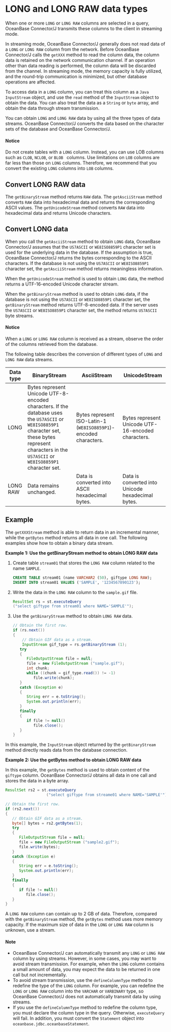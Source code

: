 # LONG and LONG RAW data types

When one or more `LONG` or `LONG RAW` columns are selected in a query, OceanBase Connector/J transmits these columns to the client in streaming mode. 

In streaming mode, OceanBase Connector/J generally does not read data of a `LONG` or `LONG RAW` column from the network. Before OceanBase Connector/J calls the `getXXX` method to read the column data, the column data is retained on the network communication channel. If an operation other than data reading is performed, the column data will be discarded from the channel. In streaming mode, the memory capacity is fully utilized, and the round-trip communication is minimized, but other database operations are affected. 

To access data in a `LONG` column, you can treat this column as a `Java InputStream` object, and use the `read` method of the `InputStream` object to obtain the data. You can also treat the data as a `String` or `byte` array, and obtain the data through stream transmission. 

You can obtain `LONG` and `LONG RAW` data by using all the three types of data streams. OceanBase Connector/J converts the data based on the character sets of the database and OceanBase Connector/J. 

<main id="notice" type='notice'>
    <h4>Notice</h4>
    <p>Do not create tables with a <code>LONG</code> column. Instead, you can use LOB columns such as <code>CLOB</code>, <code>NCLOB</code>, or <code>BLOB </code> columns. Use limitations on <code>LOB</code> columns are far less than those on <code>LONG</code> columns. Therefore, we recommend that you convert the existing <code>LONG</code> columns into <code>LOB</code> columns. </p>
</main>


## Convert LONG RAW data

The `getBinaryStream` method returns `RAW` data. The `getAsciiStream` method converts `RAW` data into hexadecimal data and returns the corresponding ASCII values. The `getUnicodeStream` method converts `RAW` data into hexadecimal data and returns Unicode characters. 

## Convert LONG data

When you call the `getAsciiStream` method to obtain `LONG` data, OceanBase Connector/J assumes that the `US7ASCII` or `WE8ISO8859P1` character set is used for the underlying data in the database. If the assumption is true, OceanBase Connector/J returns the bytes corresponding to the ASCII characters. If the database is not using the `US7ASCII` or `WE8ISO8859P1` character set, the `getAsciiStream` method returns meaningless information. 

When the `getUnicodeStream` method is used to obtain `LONG` data, the method returns a UTF-16-encoded Unicode character stream. 

When the `getBinaryStream` method is used to obtain `LONG` data, if the database is not using the `US7ASCII` or `WE8ISO8859P1` character set, the `getBinaryStream` method returns UTF-8-encoded data. If the server uses the `US7ASCII` or `WE8ISO8859P1` character set, the method returns `US7ASCII` byte streams. 

<main id="notice" type='notice'>
    <h4>Notice</h4>
    <p>When a <code>LONG</code> or <code>LONG RAW</code> column is received as a stream, observe the order of the columns retrieved from the database. </p>
</main>


The following table describes the conversion of different types of `LONG` and `LONG RAW` data streams. 


| **Data type** | **BinaryStream** | **AsciiStream** | **UnicodeStream** |
|----------|-------------------|------------------------|------------------|
| LONG | Bytes represent Unicode UTF-8-encoded characters. If the database uses the `US7ASCII` or `WE8ISO8859P1` character set, these bytes represent characters in the `US7ASCII` or `WE8ISO8859P1` character set.  | Bytes represent ISO-Latin-1 (`WE8ISO8859P1`)-encoded characters.  | Bytes represent Unicode UTF-16-encoded characters.  |
| LONG RAW | Data remains unchanged.  | Data is converted into ASCII hexadecimal bytes.  | Data is converted into Unicode hexadecimal bytes.  |



## Example

The `getXXXStream` method is able to return data in an incremental manner, while the `getBytes` method returns all data in one call. The following examples show how to obtain a binary data stream. 

**Example 1: Use the getBinaryStream method to obtain LONG RAW data**

1. Create table `stream01` that stores the `LONG RAW` column related to the name `SAMPLE`. 

   ```sql
   CREATE TABLE stream01 (name VARCHAR2 (50), giftype LONG RAW);
   INSERT INTO stream01 VALUES ('SAMPLE', '1234567890123');
   ```



2. Write the data in the `LONG RAW` column to the `sample.gif` file. 

   ```java
   ResultSet rs = st.executeQuery 
   ("select giftype from stream01 where NAME='SAMPLE'");
   ```



3. Use the `getBinaryStream` method to obtain `LONG RAW` data. 

   ```java
   // Obtain the first row.
   if (rs.next())
   {
       // Obtain GIF data as a stream.
       InputStream gif_type = rs.getBinaryStream (1);
      try
      {
         FileOutputStream file = null;
         file = new FileOutputStream ("sample.gif");
         int chunk;
         while ((chunk = gif_type.read()) != -1)
            file.write(chunk);
      }
      catch (Exception e)
      {
         String err = e.toString();
         System.out.println(err);
      }
      finally
      {
         if file != null()
            file.close();
      }
   } 
   ```



In this example, the `InputStream` object returned by the `getBinaryStream` method directly reads data from the database connection. 

**Example 2: Use the getBytes method to obtain LONG RAW data**

In this example, the `getBytes` method is used to obtain content of the `giftype` column. OceanBase Connector/J obtains all data in one call and stores the data in a byte array. 

```java
ResultSet rs2 = st.executeQuery 
                  ("select giftype from streame01 where NAME='SAMPLE'"); 

// Obtain the first row.
if (rs2.next())
{
   // Obtain GIF data as a stream.
   byte[] bytes = rs2.getBytes(1);
   try
   {
      FileOutputStream file = null;
      file = new FileOutputStream ("sample2.gif");
      file.write(bytes);
   }
   catch (Exception e)
   {
      String err = e.toString();
      System.out.println(err);
   }
   finally
   {
      if file != null()
         file.close();
   }
}
```



A `LONG RAW` column can contain up to 2 GB of data. Therefore, compared with the `getBinaryStream` method, the `getBytes` method uses more memory capacity. If the maximum size of data in the `LONG` or `LONG RAW` column is unknown, use a stream. 

<main id="notice" type='notice'>
    <h4>Note</h4>
    <ul>
    <li>OceanBase Connector/J can automatically transmit any <code>LONG</code> or <code>LONG RAW</code> column by using streams. However, in some cases, you may want to avoid stream transmission. For example, when the <code>LONG</code> column contains a small amount of data, you may expect the data to be returned in one call but not incrementally. </li>
    <li>To avoid stream transmission, use the <code>defineColumnType</code> method to redefine the type of the <code>LONG</code> column. For example, you can redefine the <code>LONG</code> or <code>LONG RAW</code> column into the <code>VARCHAR</code> or <code>VARBINARY</code> type, so OceanBase Connector/J does not automatically transmit data by using streams. </li>
    <li>If you use the <code>defineColumnType</code> method to redefine the column type, you must declare the column type in the query. Otherwise, <code>executeQuery</code> will fail. In addition, you must convert the <code>Statement</code> object into <code>oceanbase.jdbc.oceanbaseStatement</code>. </li>
    </ul>
</main>
